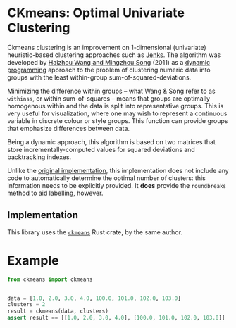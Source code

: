 # CKmeans: Optimal Univariate Clustering

Ckmeans clustering is an improvement on 1-dimensional (univariate) heuristic-based clustering approaches such as [Jenks](https://en.wikipedia.org/wiki/Jenks_natural_breaks_optimization). The algorithm was developed by [Haizhou Wang and Mingzhou Song](http://journal.r-project.org/archive/2011-2/RJournal_2011-2_Wang+Song.pdf) (2011) as a [dynamic programming](https://en.wikipedia.org/wiki/Dynamic_programming) approach to the problem of clustering numeric data into groups with the least within-group sum-of-squared-deviations.

Minimizing the difference within groups – what Wang & Song refer to as `withinss`, or within sum-of-squares – means that groups are optimally homogenous within and the data is split into representative groups. This is very useful for visualization, where one may wish to represent a continuous variable in discrete colour or style groups. This function can provide groups that emphasize differences between data.

Being a dynamic approach, this algorithm is based on two matrices that store incrementally-computed values for squared deviations and backtracking indexes.

Unlike the [original implementation](https://cran.r-project.org/web/packages/Ckmeans.1d.dp/index.html), this implementation does not include any code to automatically determine the optimal number of clusters: this information needs to be explicitly provided. It **does** provide the `roundbreaks` method to aid labelling, however.

## Implementation
This library uses the [`ckmeans`](https://crates.io/crates/ckmeans) Rust crate, by the same author.

# Example
```python
from ckmeans import ckmeans


data = [1.0, 2.0, 3.0, 4.0, 100.0, 101.0, 102.0, 103.0]
clusters = 2
result = ckmeans(data, clusters)
assert result == [[1.0, 2.0, 3.0, 4.0], [100.0, 101.0, 102.0, 103.0]]
```
